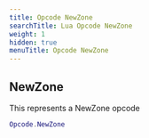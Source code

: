 ```yaml
---
title: Opcode NewZone
searchTitle: Lua Opcode NewZone
weight: 1
hidden: true
menuTitle: Opcode NewZone
---
```

## NewZone

This represents a NewZone opcode
```lua
Opcode.NewZone
```